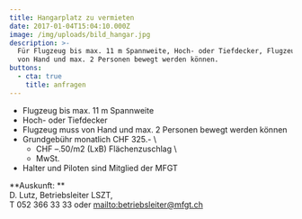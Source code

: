 ```yaml
---
title: Hangarplatz zu vermieten
date: 2017-01-04T15:04:10.000Z
image: /img/uploads/bild_hangar.jpg
description: >-
  Für Flugzeug bis max. 11 m Spannweite, Hoch- oder Tiefdecker, Flugzeug muss
  von Hand und max. 2 Personen bewegt werden können.
buttons:
  - cta: true
    title: anfragen
---
```

* Flugzeug bis max. 11 m Spannweite
* Hoch- oder Tiefdecker
* Flugzeug muss von Hand und max. 2 Personen bewegt werden können
* Grundgebühr monatlich CHF 325.- \
  + CHF –.50/m2 (LxB) Flächenzuschlag \
  + MwSt.
* Halter und Piloten sind Mitglied der MFGT

**Auskunft: **\
D. Lutz, Betriebsleiter LSZT, \
T 052 366 33 33 oder <mailto:betriebsleiter@mfgt.ch>
